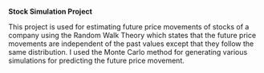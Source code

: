 **Stock Simulation Project**

This project is used for estimating future price movements of stocks of a company using the Random Walk Theory which states that the future price movements are independent of the past values except that they follow the same distribution. I used the Monte Carlo method for generating various simulations for predicting the future price movement. 
